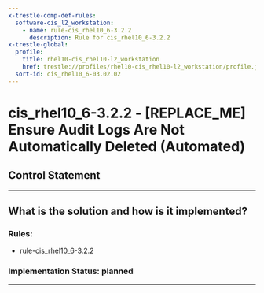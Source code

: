 ```yaml
---
x-trestle-comp-def-rules:
  software-cis_l2_workstation:
    - name: rule-cis_rhel10_6-3.2.2
      description: Rule for cis_rhel10_6-3.2.2
x-trestle-global:
  profile:
    title: rhel10-cis_rhel10-l2_workstation
    href: trestle://profiles/rhel10-cis_rhel10-l2_workstation/profile.json
  sort-id: cis_rhel10_6-03.02.02
---
```


# cis_rhel10_6-3.2.2 - \[REPLACE_ME\] Ensure Audit Logs Are Not Automatically Deleted (Automated)

## Control Statement

______________________________________________________________________

## What is the solution and how is it implemented?

<!-- For implementation status enter one of: implemented, partial, planned, alternative, not-applicable -->

<!-- Note that the list of rules under ### Rules: is read-only and changes will not be captured after assembly to JSON -->

<!-- Add control implementation description here for control: cis_rhel10_6-3.2.2 -->

### Rules:

  - rule-cis_rhel10_6-3.2.2

### Implementation Status: planned

______________________________________________________________________
